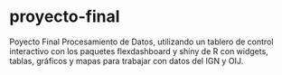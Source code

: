 # proyecto-final
Poyecto Final Procesamiento de Datos, utilizando un tablero de control interactivo con los paquetes flexdashboard y shiny de R con widgets, tablas, gráficos y mapas para trabajar con datos del IGN y OIJ.
